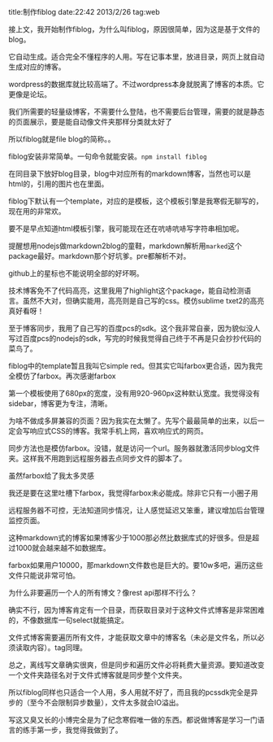 title:制作fiblog
date:22:42 2013/2/26
tag:web

接上文，我开始制作fiblog，为什么叫fiblog，原因很简单，因为这是基于文件的blog。

它自动生成。适合完全不懂程序的人用。写在记事本里，放进目录，网页上就自动生成对应的博客。

wordpress的数据库就比较高端了。不过wordpress本身就脱离了博客的本质。它更像是论坛。

我们所需要的轻量级博客，不需要什么登陆，也不需要后台管理，需要的就是静态的页面展示，要是能自动像文件夹那样分类就太好了

所以fiblog就是file blog的简称。。

fiblog安装非常简单。一句命令就能安装。`npm install fiblog`

在同目录下放好blog目录，blog中对应所有的markdown博客，当然也可以是html的，引用的图片也在里面。

fiblog下默认有一个template，对应的是模板，这个模板引擎是我寒假无聊写的，现在用的非常欢。

要不是早点知道html模板引擎，我可能现在还在吭哧吭哧写字符串相加呢。

提醒想用nodejs做markdown2blog的童鞋，markdown解析用`marked`这个package最好。markdown那个好坑爹。pre都解析不对。

github上的星标也不能说明全部的好坏啊。

技术博客免不了代码高亮，这里我用了highlight这个package，能自动检测语言。虽然不大对，但确实能用，高亮则是自己写的css。模仿sublime txet2的高亮真好看呀！

至于博客同步，我用了自己写的百度pcs的sdk。这个我非常自豪，因为貌似没人写过百度pcs的nodejs的sdk，写完的时候我觉得自己终于不再是只会抄抄代码的菜鸟了。

fiblog中的template暂且我叫它simple red。但其实它叫farbox更合适，因为我完全模仿了farbox。再次感谢farbox

第一个模板使用了680px的宽度，没有用920-960px这种默认宽度。我觉得没有sidebar，博客更为专注，清晰。

为啥不做成多屏兼容的页面？因为我实在太懒了。先写个最最简单的出来，以后一定会写响应式CSS的博客。我常手机上网，喜欢响应式的网页。

同步方法也是模仿farbox。没错，就是访问一个url。服务器就激活同步blog文件夹。这样我不用跑到远程服务器去点同步文件的脚本了。

虽然farbox给了我太多灵感

我还是要在这里吐槽下farbox，我觉得farbox未必能成。除非它只有一小圈子用

远程服务器不可控，无法知道同步情况，让人感觉延迟又笨重，建议增加后台管理监控页面。

这种markdown式的博客如果博客少于1000那必然比数据库式的好很多。但是超过1000就会越来越不如数据库。

farbox如果用户10000，那markdown文件数也是巨大的。要10w多吧，遍历这些文件只能说非常可怕。

为什么非要遍历一个人的所有博文？像rest api那样不行么？

确实不行，因为博客肯定有一个目录，而获取目录对于这种文件式博客是非常困难的，不像数据库一句select就能搞定。

文件式博客需要遍历所有文件，才能获取文章中的博客名（未必是文件名，所以必须读取内容）。tag同理。

总之，离线写文章确实很爽，但是同步和遍历文件必将耗费大量资源。要知道改变一个文件夹路径名对于文件式博客就是同步整个文件夹。

所以fiblog同样也只适合一个人用，多人用就不好了，而且我的pcssdk完全是异步的（至今不会限制异步数量），文件太多就会IO溢出。

写这又臭又长的小博完全是为了纪念寒假唯一做的东西。都说做博客是学习一门语言的练手第一步，我觉得我做到了。






